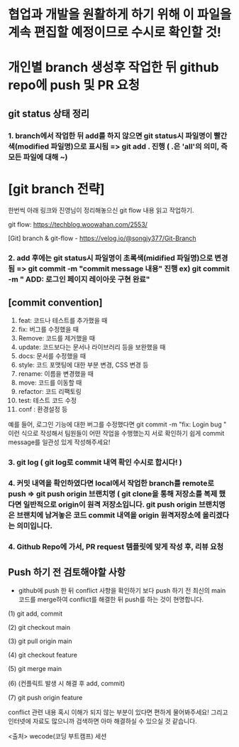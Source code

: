 # 협업과 개발을 원활하게 하기 위해 이 파일을 계속 편집할 예정이므로 수시로 확인할 것!

# 개인별 branch 생성후 작업한 뒤 github repo에 push 및 PR 요청

## git status 상태 정리

### 1. branch에서 작업한 뒤 add를 하지 않으면 git status시 파일명이 빨간색(modified 파일명)으로 표시됨 => git add . 진행 ( .은 'all'의 의미, 즉 모든 파일에 대해 ~)

# [git branch 전략]

한번씩 아래 링크와 진영님이 정리해놓으신 git flow 내용 읽고 작업하기.

git flow: https://techblog.woowahan.com/2553/

[Git] branch & git-flow - https://velog.io/@songjy377/Git-Branch

### 2. add 후에는 git status시 파일명이 초록색(midified 파일명)으로 변경 됨 => git commit -m "commit message 내용" 진행 ex) git commit -m " ADD: 로그인 페이지 레이아웃 구현 완료"

## [commit convention]

1. feat: 코드나 테스트를 추가했을 때 <br>
2. fix: 버그를 수정했을 때 <br>
3. Remove: 코드를 제거했을 때 <br>
4. update: 코드보다는 문서나 라이브러리 등을 보완했을 때 <br>
5. docs: 문서를 수정했을 때 <br>
6. style: 코드 포맷팅에 대한 부분 변경, CSS 변경 등<br>
7. rename: 이름을 변경했을 때 <br>
8. move: 코드를 이동할 때 <br>
9. refactor: 코드 리팩토링 <br>
10. test: 테스트 코드 수정 <br>
11. conf : 환경설정 등

예를 들어, 로그인 기능에 대한 버그를 수정했다면 git commit -m "fix: Login bug " 이런 식으로 작성해서 팀원들이 어떤 작업을 수행했는지 서로 확인하기 쉽게 commit message를
일관성 있게 작성해주세요!

### 3. git log ( git log로 commit 내역 확인 수시로 합시다! )

### 4. 커밋 내역을 확인하였다면 local에서 작업한 branch를 remote로 push => git push origin 브랜치명 ( git clone을 통해 저장소를 복제 했다면 일반적으로 origin이 원격 저장소입니다. git push origin 브랜치명은 브랜치에 남겨놓은 코드 commit 내역을 origin 원격저장소에 올리겠다는 의미입니다.

### 4. Github Repo에 가서, PR request 템플릿에 맞게 작성 후, 리뷰 요청

## Push 하기 전 검토해야할 사항

- github에 push 한 뒤 conflict 사항을 확인하기 보다 push 하기 전 최신의 main 코드를 merge하여 conflict를 해결한 뒤 push를 하는 것이 현명합니다.

(1) git add, commit

(2) git checkout main

(3) git pull origin main

(4) git checkout feature

(5) git merge main

(6) (컨플릭트 발생 시 해결 후 add, commit)

(7) git push origin feature

conflict 관련 내용 혹시 이해가 되지 않는 부분이 있다면 편하게 물어봐주세요! 그리고 인터넷에 자료도 많으니까 검색하면 아마 해결하실 수 있으실 것 같습니다.

<출처> wecode(코딩 부트캠프) 세션
